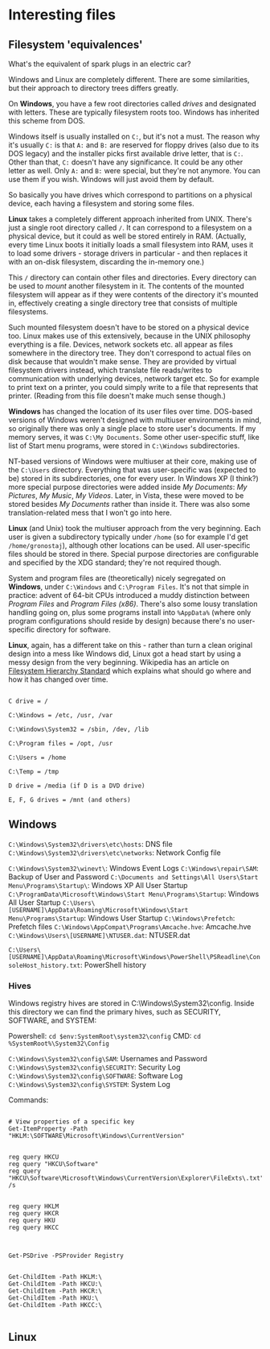 # Interesting files


## Filesystem 'equivalences'

What's the equivalent of spark plugs in an electric car?

Windows and Linux are completely different. There are some similarities, but their approach to directory trees differs greatly.

On **Windows**, you have a few root directories called _drives_ and designated with letters. These are typically filesystem roots too. Windows has inherited this scheme from DOS.

Windows itself is usually installed on `C:`, but it's not a must. The reason why it's usually `C:` is that `A:` and `B:` are reserved for floppy drives (also due to its DOS legacy) and the installer picks first available drive letter, that is `C:`. Other than that, `C:` doesn't have any significance. It could be any other letter as well. Only `A:` and `B:` were special, but they're not anymore. You can use them if you wish. Windows will just avoid them by default.

So basically you have drives which correspond to partitions on a physical device, each having a filesystem and storing some files.

**Linux** takes a completely different approach inherited from UNIX. There's just a single root directory called `/`. It can correspond to a filesystem on a physical device, but it could as well be stored entirely in RAM. (Actually, every time Linux boots it initially loads a small filesystem into RAM, uses it to load some drivers - storage drivers in particular - and then replaces it with an on-disk filesystem, discarding the in-memory one.)

This `/` directory can contain other files and directories. Every directory can be used to _mount_ another filesystem in it. The contents of the mounted filesystem will appear as if they were contents of the directory it's mounted in, effectively creating a single directory tree that consists of multiple filesystems.

Such mounted filesystem doesn't have to be stored on a physical device too. Linux makes use of this extensively, because in the UNIX philosophy everything is a file. Devices, network sockets etc. all appear as files somewhere in the directory tree. They don't correspond to actual files on disk because that wouldn't make sense. They are provided by virtual filesystem drivers instead, which translate file reads/writes to communication with underlying devices, network target etc. So for example to print text on a printer, you could simply write to a file that represents that printer. (Reading from this file doesn't make much sense though.)

**Windows** has changed the location of its user files over time. DOS-based versions of Windows weren't designed with multiuser environments in mind, so originally there was only a single place to store user's documents. If my memory serves, it was `C:\My Documents`. Some other user-specific stuff, like list of Start menu programs, were stored in `C:\Windows` subdirectories.

NT-based versions of Windows were multiuser at their core, making use of the `C:\Users` directory. Everything that was user-specific was (expected to be) stored in its subdirectories, one for every user. In Windows XP (I think?) more special purpose directories were added inside _My Documents_: _My Pictures_, _My Music_, _My Videos_. Later, in Vista, these were moved to be stored besides _My Documents_ rather than inside it. There was also some translation-related mess that I won't go into here.

**Linux** (and Unix) took the multiuser approach from the very beginning. Each user is given a subdirectory typically under `/home` (so for example I'd get `/home/gronostaj`), although other locations can be used. All user-specific files should be stored in there. Special purpose directories are configurable and specified by the XDG standard; they're not required though.

System and program files are (theoretically) nicely segregated on **Windows**, under `C:\Windows` and `C:\Program Files`. It's not that simple in practice: advent of 64-bit CPUs introduced a muddy distinction between _Program Files_ and _Program Files (x86)_. There's also some lousy translation handling going on, plus some programs install into `%AppData%` (where only program configurations should reside by design) because there's no user-specific directory for software.

**Linux**, again, has a different take on this - rather than turn a clean original design into a mess like Windows did, Linux got a head start by using a messy design from the very beginning. Wikipedia has an article on [Filesystem Hierarchy Standard](https://en.wikipedia.org/wiki/Filesystem_Hierarchy_Standard) which explains what should go where and how it has changed over time.





```

C drive = /

C:\Windows = /etc, /usr, /var

C:\Windows\System32 = /sbin, /dev, /lib

C:\Program files = /opt, /usr

C:\Users = /home

C:\Temp = /tmp

D drive = /media (if D is a DVD drive)

E, F, G drives = /mnt (and others)

```











## Windows

`C:\Windows\System32\drivers\etc\hosts`: DNS file
`C:\Windows\System32\drivers\etc\networks`: Network Config file


`C:\Windows\System32\winevt\`:  Windows Event Logs
`C:\Windows\repair\SAM`: Backup of User and Password
`C:\Documents and Settings\All Users\Start Menu\Programs\Startup\`: Windows XP All User Startup
`C:\ProgramData\Microsoft\Windows\Start Menu\Programs\Startup`: Windows All User Startup
`C:\Users\[USERNAME]\AppData\Roaming\Microsoft\Windows\Start Menu\Programs\Startup`: Windows User Startup
`C:\Windows\Prefetch`: Prefetch files
`C:\Windows\AppCompat\Programs\Amcache.hve`: Amcache.hve
`C:\Windows\Users\[USERNAME]\NTUSER.dat`: NTUSER.dat


`C:\Users\[USERNAME]\AppData\Roaming\Microsoft\Windows\PowerShell\PSReadline\ConsoleHost_history.txt`: PowerShell history

  


### Hives

Windows registry hives are stored in C:\Windows\System32\config.
Inside this directory we can find the primary hives, such as SECURITY, SOFTWARE, and SYSTEM:

Powershell: `cd $env:SystemRoot\system32\config`
CMD: `cd %SystemRoot%\System32\Config`

`C:\Windows\System32\config\SAM`: Usernames and Password
`C:\Windows\System32\config\SECURITY`: Security Log
`C:\Windows\System32\config\SOFTWARE`: Software Log 
`C:\Windows\System32\config\SYSTEM`: System Log


Commands:
```

# View properties of a specific key
Get-ItemProperty -Path "HKLM:\SOFTWARE\Microsoft\Windows\CurrentVersion"


reg query HKCU
reg query "HKCU\Software"
reg query "HKCU\Software\Microsoft\Windows\CurrentVersion\Explorer\FileExts\.txt" /s


reg query HKLM
reg query HKCR
reg query HKU
reg query HKCC



Get-PSDrive -PSProvider Registry


Get-ChildItem -Path HKLM:\
Get-ChildItem -Path HKCU:\
Get-ChildItem -Path HKCR:\
Get-ChildItem -Path HKU:\
Get-ChildItem -Path HKCC:\


```






## Linux
